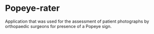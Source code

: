 # Popeye-rater
Application that was used for the assessment of patient photographs by orthopaedic surgeons for presence of a Popeye sign.
